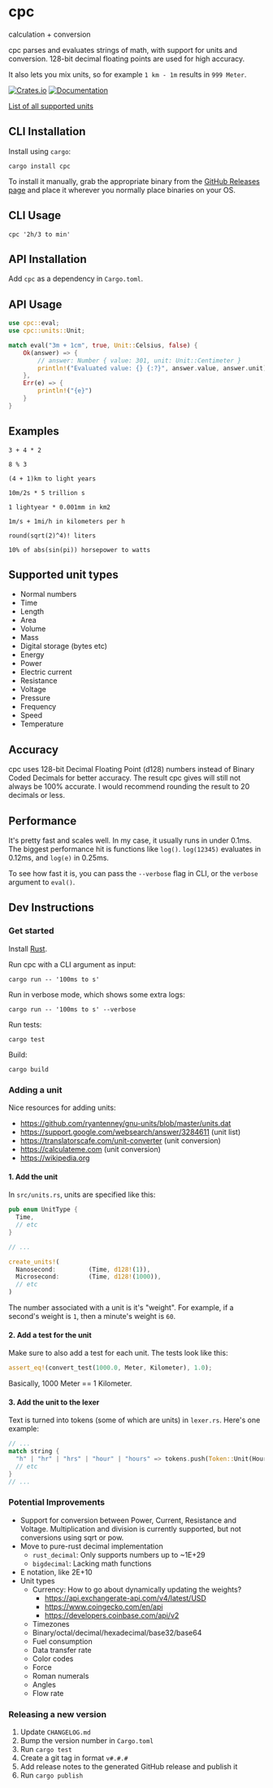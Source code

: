 # cpc

calculation + conversion

cpc parses and evaluates strings of math, with support for units and conversion. 128-bit decimal floating points are used for high accuracy.

It also lets you mix units, so for example `1 km - 1m` results in `999 Meter`.

[![Crates.io](https://img.shields.io/crates/v/cpc.svg)](https://crates.io/crates/cpc)
[![Documentation](https://docs.rs/cpc/badge.svg)](https://docs.rs/cpc)

[List of all supported units](https://docs.rs/cpc/latest/cpc/units/enum.Unit.html)

## CLI Installation
Install using `cargo`:
```
cargo install cpc
```

To install it manually, grab the appropriate binary from the [GitHub Releases page](https://github.com/probablykasper/cpc/releases) and place it wherever you normally place binaries on your OS.

## CLI Usage
```
cpc '2h/3 to min'
```

## API Installation
Add `cpc` as a dependency in `Cargo.toml`.

## API Usage

```rust
use cpc::eval;
use cpc::units::Unit;

match eval("3m + 1cm", true, Unit::Celsius, false) {
    Ok(answer) => {
        // answer: Number { value: 301, unit: Unit::Centimeter }
        println!("Evaluated value: {} {:?}", answer.value, answer.unit)
    },
    Err(e) => {
        println!("{e}")
    }
}
```

## Examples
```
3 + 4 * 2

8 % 3

(4 + 1)km to light years

10m/2s * 5 trillion s

1 lightyear * 0.001mm in km2

1m/s + 1mi/h in kilometers per h

round(sqrt(2)^4)! liters

10% of abs(sin(pi)) horsepower to watts
```

## Supported unit types
- Normal numbers
- Time
- Length
- Area
- Volume
- Mass
- Digital storage (bytes etc)
- Energy
- Power
- Electric current
- Resistance
- Voltage
- Pressure
- Frequency
- Speed
- Temperature

## Accuracy
cpc uses 128-bit Decimal Floating Point (d128) numbers instead of Binary Coded Decimals for better accuracy. The result cpc gives will still not always be 100% accurate. I would recommend rounding the result to 20 decimals or less.

## Performance
It's pretty fast and scales well. In my case, it usually runs in under 0.1ms. The biggest performance hit is functions like `log()`. `log(12345)` evaluates in 0.12ms, and `log(e)` in 0.25ms.

To see how fast it is, you can pass the `--verbose` flag in CLI, or the `verbose` argument to `eval()`.

## Dev Instructions

### Get started
Install [Rust](https://www.rust-lang.org).

Run cpc with a CLI argument as input:
```
cargo run -- '100ms to s'
```

Run in verbose mode, which shows some extra logs:
```
cargo run -- '100ms to s' --verbose
```

Run tests:
```
cargo test
```

Build:
```
cargo build
```

### Adding a unit

Nice resources for adding units:
- https://github.com/ryantenney/gnu-units/blob/master/units.dat
- https://support.google.com/websearch/answer/3284611 (unit list)
- https://translatorscafe.com/unit-converter (unit conversion)
- https://calculateme.com (unit conversion)
- https://wikipedia.org

#### 1. Add the unit
In `src/units.rs`, units are specified like this:
```rs
pub enum UnitType {
  Time,
  // etc
}

// ...

create_units!(
  Nanosecond:         (Time, d128!(1)),
  Microsecond:        (Time, d128!(1000)),
  // etc
)
```

The number associated with a unit is it's "weight". For example, if a second's weight is `1`, then a minute's weight is `60`.

#### 2. Add a test for the unit
Make sure to also add a test for each unit. The tests look like this:
```rs
assert_eq!(convert_test(1000.0, Meter, Kilometer), 1.0);
```
Basically, 1000 Meter == 1 Kilometer.

#### 3. Add the unit to the lexer
Text is turned into tokens (some of which are units) in `lexer.rs`. Here's one example:
```rs
// ...
match string {
  "h" | "hr" | "hrs" | "hour" | "hours" => tokens.push(Token::Unit(Hour)),
  // etc
}
// ...
```

### Potential Improvements
- Support for conversion between Power, Current, Resistance and Voltage. Multiplication and division is currently supported, but not conversions using sqrt or pow.
- Move to pure-rust decimal implementation
  - `rust_decimal`: Only supports numbers up to ~1E+29
  - `bigdecimal`: Lacking math functions
- E notation, like 2E+10
- Unit types
  - Currency: How to go about dynamically updating the weights?
    - https://api.exchangerate-api.com/v4/latest/USD
    - https://www.coingecko.com/en/api
    - https://developers.coinbase.com/api/v2
  - Timezones
  - Binary/octal/decimal/hexadecimal/base32/base64
  - Fuel consumption
  - Data transfer rate
  - Color codes
  - Force
  - Roman numerals
  - Angles
  - Flow rate

### Releasing a new version

1. Update `CHANGELOG.md`
2. Bump the version number in `Cargo.toml`
3. Run `cargo test`
4. Create a git tag in format `v#.#.#`
5. Add release notes to the generated GitHub release and publish it
6. Run `cargo publish`
